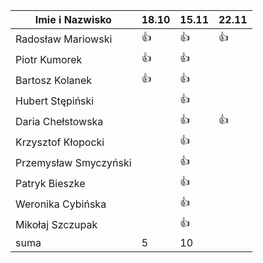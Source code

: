Imie i Nazwisko  | 18.10 | 15.11 |22.11|
---------------- | ----- | ----- |-----|
Radosław Mariowski | :+1: | :+1: |:+1:|
Piotr Kumorek	 | :+1:	| :+1: |   	|
Bartosz Kolanek	 | :+1:	| :+1: ||
Hubert Stępiński |      |:+1:||
Daria Chełstowska |        | :+1: |:+1:|
Krzysztof Kłopocki |      | :+1: ||
Przemysław Smyczyński |      | :+1: ||
Patryk Bieszke |      | :+1: ||
Weronika Cybińska |     | :+1: ||
Mikołaj Szczupak  |     | :+1: ||
suma             | 5   | 10 ||

